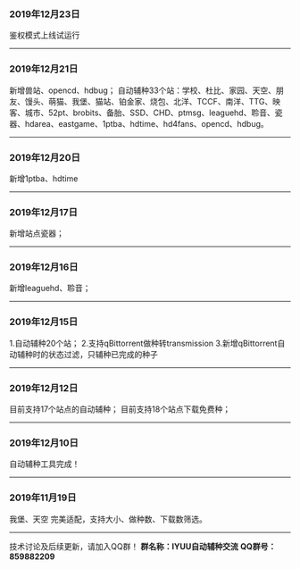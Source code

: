 ### 2019年12月23日
鉴权模式上线试运行

------

### 2019年12月21日

新增兽站、opencd、hdbug；
自动辅种33个站：学校、杜比、家园、天空、朋友、馒头、萌猫、我堡、猫站、铂金家、烧包、北洋、TCCF、南洋、TTG、映客、城市、52pt、brobits、备胎、SSD、CHD、ptmsg、leaguehd、聆音、瓷器、hdarea、eastgame、1ptba、hdtime、hd4fans、opencd、hdbug。

------

### 2019年12月20日

新增1ptba、hdtime

------

### 2019年12月17日

新增站点瓷器；

------

### 2019年12月16日

新增leaguehd、聆音；

------

### 2019年12月15日

1.自动辅种20个站；
2.支持qBittorrent做种转transmission
3.新增qBittorrent自动辅种时的状态过滤，只辅种已完成的种子

------

### 2019年12月12日

目前支持17个站点的自动辅种；
目前支持18个站点下载免费种；

------

### 2019年12月10日

自动辅种工具完成！

------

### 2019年11月19日

我堡、天空 完美适配，支持大小、做种数、下载数筛选。

------

技术讨论及后续更新，请加入QQ群！
**群名称：IYUU自动辅种交流**
**QQ群号：859882209**